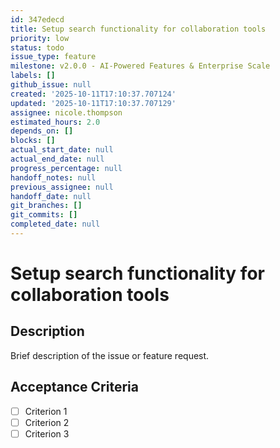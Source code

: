 ```yaml
---
id: 347edecd
title: Setup search functionality for collaboration tools
priority: low
status: todo
issue_type: feature
milestone: v2.0.0 - AI-Powered Features & Enterprise Scale
labels: []
github_issue: null
created: '2025-10-11T17:10:37.707124'
updated: '2025-10-11T17:10:37.707129'
assignee: nicole.thompson
estimated_hours: 2.0
depends_on: []
blocks: []
actual_start_date: null
actual_end_date: null
progress_percentage: null
handoff_notes: null
previous_assignee: null
handoff_date: null
git_branches: []
git_commits: []
completed_date: null
---
```


# Setup search functionality for collaboration tools

## Description

Brief description of the issue or feature request.

## Acceptance Criteria

- [ ] Criterion 1
- [ ] Criterion 2
- [ ] Criterion 3